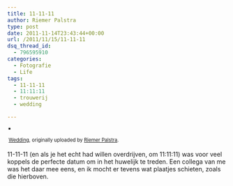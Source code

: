 ```yaml
---
title: 11-11-11
author: Riemer Palstra
type: post
date: 2011-11-14T23:43:44+00:00
url: /2011/11/15/11-11-11
dsq_thread_id:
  - 796595910
categories:
  - Fotografie
  - Life
tags:
  - 11-11-11
  - 11:11:11
  - trouwerij
  - wedding

---
```

<div style="text-align: left; padding: 3px;">
  <a href="http://www.flickr.com/photos/palstra/6341269171/" title="photo sharing"><img data-recalc-dims="1" decoding="async" src="https://i0.wp.com/farm7.static.flickr.com/6097/6341269171_164762b85c.jpg?w=1100" style="border: solid 2px #000000;" alt="" /></a><br /> <br /> <span style="font-size: 0.8em; margin-top: 0px;"><a href="http://www.flickr.com/photos/palstra/6341269171/">Wedding</a>, originally uploaded by <a href="http://www.flickr.com/photos/palstra/">Riemer Palstra</a>.</span>
</div>

11-11-11 (en als je het echt had willen overdrijven, om 11:11:11) was voor veel koppels de perfecte datum om in het huwelijk te treden. Een collega van me was het daar mee eens, en ik mocht er tevens wat plaatjes schieten, zoals die hierboven.